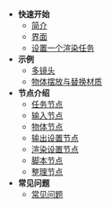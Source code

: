 + **快速开始**
    + [简介](/zh-cn/Intro.md)
    + [界面](/zh-cn/Interface.md)
    + [设置一个渲染任务](/zh-cn/SetUpTask.md)
+ **示例**
    + [多镜头](/zh-cn/Example1.)
    + [物体摆放与替换材质](/zh-cn/Example2.md)
+ **节点介绍**
    + [任务节点](/zh-cn/NodeTask)	
    + [输入节点](/zh-cn/NodeInput)
    + [物体节点](/zh-cn/NodeObject)
    + [输出设置节点](/zh-cn/NodeOutput)
    + [渲染设置节点](/zh-cn/NodeRender)
    + [脚本节点](/zh-cn/NodeScripts)
    + [整理节点](/zh-cn/NodeLayout)
+ **常见问题**
    + [常见问题](/zh-cn/FAQ.md)